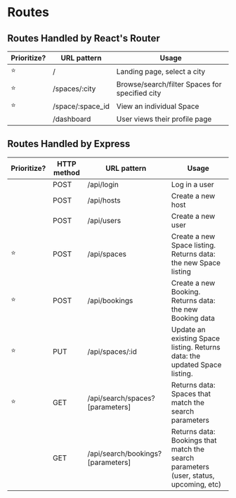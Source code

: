 # Routes

## Routes Handled by React's Router

|Prioritize?| URL pattern       | Usage                                          |
|-----------|-------------------|------------------------------------------------|
|⭐         | /                 | Landing page, select a city                    |
|⭐         | /spaces/:city     | Browse/search/filter Spaces for specified city |
|⭐         | /space/:space_id  | View an individual Space                       |
|           | /dashboard        | User views their profile page                  |

## Routes Handled by Express

|Prioritize?| HTTP method | URL pattern                       | Usage                                                                                 |
|-----------|-------------|-----------------------------------|---------------------------------------------------------------------------------------|
|           | POST        | /api/login                        | Log in a user                                                                         |
|           | POST        | /api/hosts                        | Create a new host                                                                     |
|           | POST        | /api/users                        | Create a new user                                                                     |
|⭐         | POST        | /api/spaces                       | Create a new Space listing. Returns data: the new Space listing                       |
|⭐         | POST        | /api/bookings                     | Create a new Booking. Returns data: the new Booking data                              |
|⭐         | PUT         | /api/spaces/:id                   | Update an existing Space listing. Returns data: the updated Space listing.            |
|⭐         | GET         | /api/search/spaces?[parameters]   | Returns data: Spaces that match the search parameters                                 |
|           | GET         | /api/search/bookings?[parameters] | Returns data: Bookings that match the search parameters (user, status, upcoming, etc) |